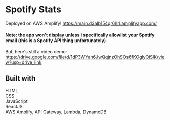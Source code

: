 # Spotify Stats
Deployed on AWS Amplify! https://main.d3alb154qr6hrl.amplifyapp.com/ 
#### Note: the app won't display unless I specifically allowlist your Spotify email (this is a Spotify API thing unfortunately)

But, here's still a video demo: https://drive.google.com/file/d/1dP3WYah6JwQqjnzOhSOs6fKOglyOiSlK/view?usp=drive_link

## Built with

HTML\
CSS\
JavaScript\
ReactJS\
AWS Amplify, API Gateway, Lambda, DynamoDB

